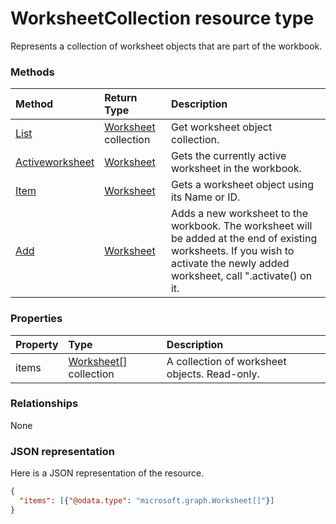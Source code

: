 # WorksheetCollection resource type

Represents a collection of worksheet objects that are part of the workbook.


### Methods

| Method		   | Return Type	|Description|
|:---------------|:--------|:----------|
|[List](../api/worksheet_list.md) | [Worksheet](worksheet.md) collection |Get worksheet object collection. |
|[Activeworksheet](../api/worksheetcollection_activeworksheet.md)|[Worksheet](worksheet.md)|Gets the currently active worksheet in the workbook.|
|[Item](../api/worksheetcollection_item.md)|[Worksheet](worksheet.md)|Gets a worksheet object using its Name or ID.|
|[Add](../api/worksheetcollection_add.md)|[Worksheet](worksheet.md)|Adds a new worksheet to the workbook. The worksheet will be added at the end of existing worksheets. If you wish to activate the newly added worksheet, call ".activate() on it.|

### Properties
| Property	   | Type	|Description|
|:---------------|:--------|:----------|
|items|[Worksheet[]](worksheet[].md) collection|A collection of worksheet objects. Read-only.|

### Relationships
None


### JSON representation

Here is a JSON representation of the resource.

<!-- {
  "blockType": "resource",
  "optionalProperties": [

  ],
  "@odata.type": "microsoft.graph.worksheetcollection"
}-->

```json
{
  "items": [{"@odata.type": "microsoft.graph.Worksheet[]"}]
}

```

<!-- uuid: 8fcb5dbc-d5aa-4681-8e31-b001d5168d79
2015-10-25 14:57:30 UTC -->
<!-- {
  "type": "#page.annotation",
  "description": "WorksheetCollection resource",
  "keywords": "",
  "section": "documentation",
  "tocPath": ""
}-->
